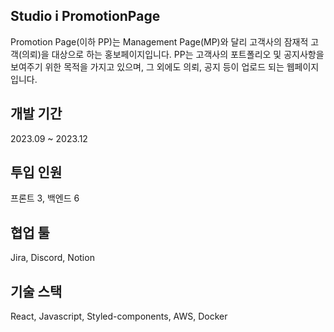 ## Studio i PromotionPage
Promotion Page(이하 PP)는 Management Page(MP)와 달리 고객사의 잠재적 고객(의뢰)을 대상으로 하는 홍보페이지입니다.
PP는 고객사의 포트폴리오 및 공지사항을 보여주기 위한 목적을 가지고 있으며, 
그 외에도 의뢰, 공지 등이 업로드 되는 웹페이지입니다.


## 개발 기간 
  2023.09 ~ 2023.12

## 투입 인원
  프론트 3, 백엔드 6
  
## 협업 툴
  Jira, Discord, Notion

## 기술 스택
  React, Javascript, Styled-components, AWS, Docker
